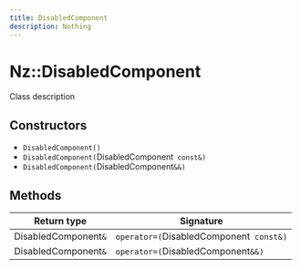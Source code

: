 ```yaml
---
title: DisabledComponent
description: Nothing
---
```


# Nz::DisabledComponent

Class description

## Constructors

- `DisabledComponent()`
- `DisabledComponent(`DisabledComponent` const&)`
- `DisabledComponent(`DisabledComponent`&&)`

## Methods

| Return type | Signature |
| ----------- | --------- |
| DisabledComponent`&` | `operator=(`DisabledComponent` const&)` |
| DisabledComponent`&` | `operator=(`DisabledComponent`&&)` |
